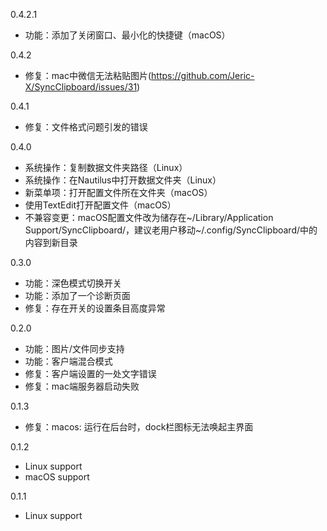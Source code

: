 0.4.2.1
- 功能：添加了关闭窗口、最小化的快捷键（macOS）

0.4.2
- 修复：mac中微信无法粘贴图片(https://github.com/Jeric-X/SyncClipboard/issues/31)

0.4.1
- 修复：文件格式问题引发的错误

0.4.0
- 系统操作：复制数据文件夹路径（Linux）
- 系统操作：在Nautilus中打开数据文件夹（Linux）
- 新菜单项：打开配置文件所在文件夹（macOS）
- 使用TextEdit打开配置文件（macOS）
- 不兼容变更：macOS配置文件改为储存在~/Library/Application Support/SyncClipboard/，建议老用户移动~/.config/SyncClipboard/中的内容到新目录

0.3.0
- 功能：深色模式切换开关
- 功能：添加了一个诊断页面
- 修复：存在开关的设置条目高度异常

0.2.0
- 功能：图片/文件同步支持
- 功能：客户端混合模式
- 修复：客户端设置的一处文字错误
- 修复：mac端服务器启动失败

0.1.3
- 修复：macos: 运行在后台时，dock栏图标无法唤起主界面

0.1.2
- Linux support
- macOS support

0.1.1
- Linux support